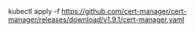 kubectl apply -f https://github.com/cert-manager/cert-manager/releases/download/v1.9.1/cert-manager.yaml